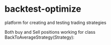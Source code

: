 # backtest-optimize
platform for creating and testing trading strategies

Both buy and Sell positions working for class BackToAverageStrategy(Strategy):
